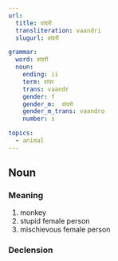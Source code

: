 ```yaml
---
url:
  title: वांदरी
  transliteration: vaandri
  slugurl: वांदरी

grammar:
  word: वांदरी
  noun:
    ending: ii
    term: वांदर
    trans: vaandr
    gender: f
    gender_m:  वांदरो
    gender_m_trans: vaandro
    number: s

topics:
  - animal
---
```


## Noun
### Meaning
1. monkey
2. stupid female person
3. mischievous female person

### Declension
<noun-decl :grammar="grammar"></noun-decl>